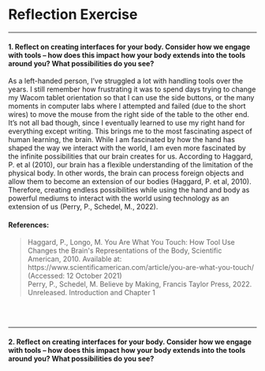 <h1> Reflection Exercise </h1>
<hr>
<h4>1. Reflect on creating interfaces for your body. Consider how we engage with tools – how does this impact how your body extends into the tools around you? What possibilities do you see?  </h4> 
<p>As a left-handed person, I’ve struggled a lot with handling tools over the years. I still remember how frustrating it was to spend days trying to change my Wacom tablet orientation so that I can use the side buttons, or the many moments in computer labs where I attempted and failed (due to the short wires) to move the mouse from the right side of the table to the other end. It’s not all bad though, since I eventually learned to use my right hand for everything except writing. This brings me to the most fascinating aspect of human learning, the brain. While I am fascinated by how the hand has shaped the way we interact with the world, I am even more fascinated by the infinite possibilities that our brain creates for us. According to Haggard, P. et al (2010), our brain has a flexible understanding of the limitation of the physical body. In other words, the brain can process foreign objects and allow them to become an extension of our bodies (Haggard, P. et al, 2010). Therefore, creating endless possibilities while using the hand and body as powerful mediums to interact with the world using technology as an extension of us (Perry, P., Schedel, M., 2022). </p>

<h4>References:</h4>
<BLOCKQUOTE> Haggard, P., Longo, M. You Are What You Touch: How Tool Use Changes the Brain's Representations of the Body, Scientific American, 2010. Available at: https://www.scientificamerican.com/article/you-are-what-you-touch/ (Accessed: 12 October 2021)<br>
Perry, P., Schedel, M. Believe by Making, Francis Taylor Press, 2022. Unreleased. Introduction and Chapter 1 </BLOCKQUOTE>
<br>
<br>
<hr>
<h4>2. Reflect on creating interfaces for your body. Consider how we engage with tools – how does this impact how your body extends into the tools around you? What possibilities do you see?  </h4> 
